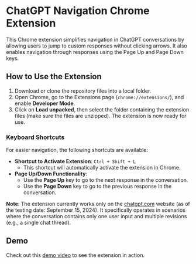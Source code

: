 # ChatGPT Navigation Chrome Extension
This Chrome extension simplifies navigation in ChatGPT conversations by allowing users to jump to custom responses without clicking arrows. It also enables navigation through responses using the Page Up and Page Down keys.

## How to Use the Extension
1. Download or clone the repository files into a local folder.
2. Open Chrome, go to the Extensions page (`chrome://extensions/`), and enable **Developer Mode**.
3. Click on **Load unpacked**, then select the folder containing the extension files (make sure the files are unzipped).
The extension is now ready for use.

### Keyboard Shortcuts
For easier navigation, the following shortcuts are available:
- **Shortcut to Activate Extension**: `Ctrl + Shift + L`
  - This shortcut will automatically activate the extension in Chrome.
- **Page Up/Down Functionality**: 
  - Use the **Page Up** key to go to the next response in the conversation.
  - Use the **Page Down** key to go to the previous response in the conversation.

**Note**: The extension currently works only on the [chatgpt.com](https://chatgpt.com) website (as of the testing date: September 15, 2024). 
It specifically operates in scenarios where the conversation contains only one user input and multiple revisions (e.g., a single chat thread).

## Demo
Check out this [demo video](https://github.com/user-attachments/assets/8e87ec8d-ee3c-44d3-a91d-070dd1f22ec5) to see the extension in action.
